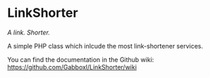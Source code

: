 # LinkShorter

_A link. Shorter._

A simple PHP class which inlcude the most link-shortener services.

You can find the documentation in the Github wiki: https://github.com/Gabboxl/LinkShorter/wiki
